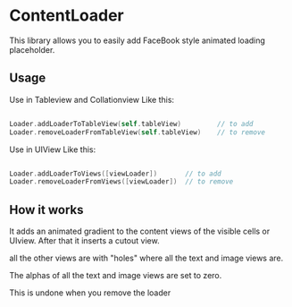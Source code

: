 # ContentLoader

This library allows you to easily add FaceBook style animated loading placeholder.

## Usage

Use in Tableview and Collationview Like this:

```swift

Loader.addLoaderToTableView(self.tableView) 		// to add 
Loader.removeLoaderFromTableView(self.tableView)	// to remove

```

Use in UIView Like this:

```swift

Loader.addLoaderToViews([viewLoader])		// to add 
Loader.removeLoaderFromViews([viewLoader])	// to remove

```

## How it works

It adds an animated gradient to the content views of the visible cells or UIview. After that it inserts a cutout view.

all the other views are with "holes" where all the text and image views are. 

The alphas of all the text and image views are set to zero.

This is undone when you remove the loader


